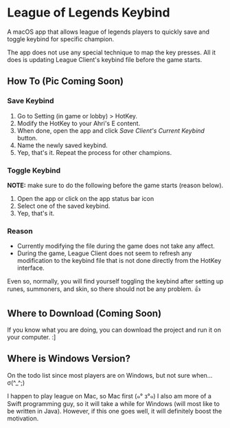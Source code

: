 # League of Legends Keybind

A macOS app that allows league of legends players to quickly save and toggle keybind for specific champion.

The app does not use any special technique to map the key presses. All it does is updating League Client's keybind file before the game starts.

## How To (Pic Coming Soon)

### Save Keybind

1. Go to Setting (in game or lobby) > HotKey.
2. Modify the HotKey to your Ahri's E content.
3. When done, open the app and click *Save Client's Current Keybind* button.
4. Name the newly saved keybind.
5. Yep, that's it. Repeat the process for other champions.

### Toggle Keybind

**NOTE:** make sure to do the following before the game starts (reason below).

1. Open the app or click on the app status bar icon
2. Select one of the saved keybind.
3. Yep, that's it.

### Reason

- Currently modifying the file during the game does not take any affect.
- During the game, League Client does not seem to refresh any modification to the keybind file that is not done directly from the HotKey interface.

Even so, normally, you will find yourself toggling the keybind after setting up runes, summoners, and skin, so there should not be any problem. :thumbsup:

## Where to Download (Coming Soon)

If you know what you are doing, you can download the project and run it on your computer. :]

## Where is Windows Version?

On the todo list since most players are on Windows, but not sure when... σ(^_^;)

I happen to play league on Mac, so Mac first (๑° з°๑)
I also am more of a Swift programming guy, so it will take a while for Windows (will most like to be written in Java). However, if this one goes well, it will definitely boost the motivation.
